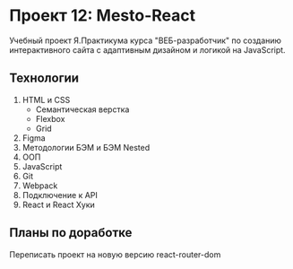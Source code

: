 # Проект 12: Mesto-React
Учебный проект Я.Практикума курса "ВЕБ-разработчик" по созданию интерактивного сайта c адаптивным дизайном и логикой на JavaScript.

## Технологии
1. HTML и CSS
    + Семантическая верстка
    + Flexbox
    + Grid
2. Figma
3. Методологии БЭМ и БЭМ Nested
4. ООП
5. JavaScript
6. Git
7. Webpack
8. Подключение к API
9. React и React Хуки
## Планы по доработке
Переписать проект на новую версию react-router-dom
